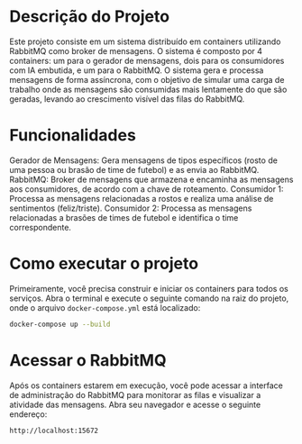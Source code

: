 # Descrição do Projeto
Este projeto consiste em um sistema distribuído em containers utilizando RabbitMQ como broker de mensagens. O sistema é composto por 4 containers: um para o gerador de mensagens, dois para os consumidores com IA embutida, e um para o RabbitMQ. O sistema gera e processa mensagens de forma assíncrona, com o objetivo de simular uma carga de trabalho onde as mensagens são consumidas mais lentamente do que são geradas, levando ao crescimento visível das filas do RabbitMQ.

# Funcionalidades
  Gerador de Mensagens: Gera mensagens de tipos específicos (rosto de uma pessoa ou brasão de time de futebol) e as envia ao RabbitMQ.
  RabbitMQ: Broker de mensagens que armazena e encaminha as mensagens aos consumidores, de acordo com a chave de roteamento.
  Consumidor 1: Processa as mensagens relacionadas a rostos e realiza uma análise de sentimentos (feliz/triste).
  Consumidor 2: Processa as mensagens relacionadas a brasões de times de futebol e identifica o time correspondente.

  # Como executar o projeto 
Primeiramente, você precisa construir e iniciar os containers para todos os serviços. Abra o terminal e execute o seguinte comando na raiz do projeto, onde o arquivo `docker-compose.yml` está localizado:
```bash
docker-compose up --build
```
# Acessar o RabbitMQ
Após os containers estarem em execução, você pode acessar a interface de administração do RabbitMQ para monitorar as filas e visualizar a atividade das mensagens. Abra seu navegador e acesse o seguinte endereço:
```bash
http://localhost:15672
```
